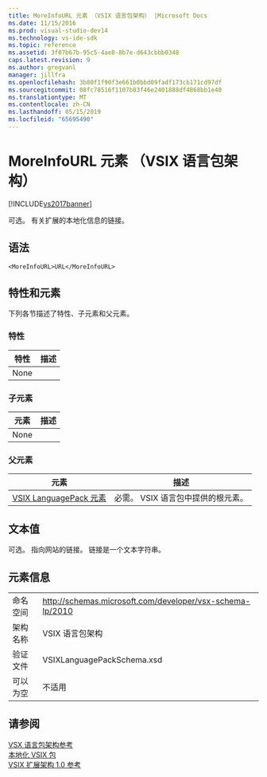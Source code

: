 ```yaml
---
title: MoreInfoURL 元素 （VSIX 语言包架构） |Microsoft Docs
ms.date: 11/15/2016
ms.prod: visual-studio-dev14
ms.technology: vs-ide-sdk
ms.topic: reference
ms.assetid: 3f07b67b-95c5-4ae8-8b7e-d643cbbb0348
caps.latest.revision: 9
ms.author: gregvanl
manager: jillfra
ms.openlocfilehash: 3b80f1f90f3e661b0bbd09fadf173cb171cd97df
ms.sourcegitcommit: 08fc78516f1107b83f46e2401888df4868bb1e40
ms.translationtype: MT
ms.contentlocale: zh-CN
ms.lasthandoff: 05/15/2019
ms.locfileid: "65695490"
---
```

# <a name="moreinfourl-element-vsix-language-pack-schema"></a>MoreInfoURL 元素 （VSIX 语言包架构）
[!INCLUDE[vs2017banner](../includes/vs2017banner.md)]

可选。 有关扩展的本地化信息的链接。  
  
## <a name="syntax"></a>语法  
  
```  
<MoreInfoURL>URL</MoreInfoURL>  
```  
  
## <a name="attributes-and-elements"></a>特性和元素  
 下列各节描述了特性、子元素和父元素。  
  
### <a name="attributes"></a>特性  
  
|特性|描述|  
|---------------|-----------------|  
|None||  
  
### <a name="child-elements"></a>子元素  
  
|元素|描述|  
|-------------|-----------------|  
|None||  
  
### <a name="parent-elements"></a>父元素  
  
|元素|描述|  
|-------------|-----------------|  
|[VSIX LanguagePack 元素](../extensibility/vsixlanguagepack-element-vsix-language-pack-schema.md)|必需。 VSIX 语言包中提供的根元素。|  
  
## <a name="text-value"></a>文本值  
 可选。 指向网站的链接。 链接是一个文本字符串。  
  
## <a name="element-information"></a>元素信息  
  
|                 |                                                           |
|-----------------|-----------------------------------------------------------|
|    命名空间    | http://schemas.microsoft.com/developer/vsx-schema-lp/2010 |
|   架构名称   |                 VSIX 语言包架构                 |
| 验证文件 |                VSIXLanguagePackSchema.xsd                 |
|  可以为空   |                      不适用                       |
  
## <a name="see-also"></a>请参阅  
 [VSX 语言包架构参考](../extensibility/vsx-language-pack-schema-reference.md)   
 [本地化 VSIX 包](../extensibility/localizing-vsix-packages.md)   
 [VSIX 扩展架构 1.0 参考](https://msdn.microsoft.com/76e410ec-b1fb-4652-ac98-4a4c52e09a2b)
